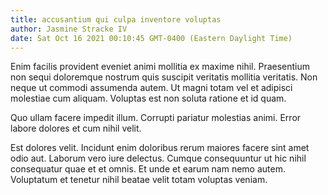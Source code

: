 ```yaml
---
title: accusantium qui culpa inventore voluptas
author: Jasmine Stracke IV
date: Sat Oct 16 2021 00:10:45 GMT-0400 (Eastern Daylight Time)
---
```

Enim facilis provident eveniet animi mollitia ex maxime nihil. Praesentium non sequi doloremque nostrum quis suscipit veritatis mollitia veritatis. Non neque ut commodi assumenda autem. Ut magni totam vel et adipisci molestiae cum aliquam. Voluptas est non soluta ratione et id quam.

 Quo ullam facere impedit illum. Corrupti pariatur molestias animi. Error labore dolores et cum nihil velit.

 Est dolores velit. Incidunt enim doloribus rerum maiores facere sint amet odio aut. Laborum vero iure delectus. Cumque consequuntur ut hic nihil consequatur quae et et omnis. Et unde et earum nam nemo autem. Voluptatum et tenetur nihil beatae velit totam voluptas veniam.